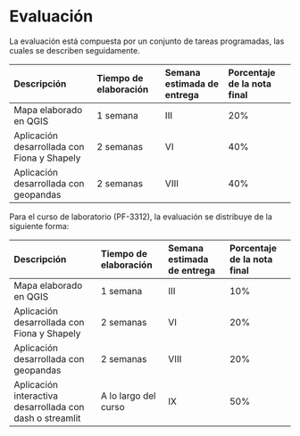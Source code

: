 # Evaluación
La evaluación está compuesta por un conjunto de tareas programadas, las cuales se describen seguidamente.

| Descripción | Tiempo de elaboración | Semana estimada de entrega | Porcentaje de la nota final |
| :- | :- | :- | :- |
| Mapa elaborado en QGIS | 1 semana | III | 20% |
| Aplicación desarrollada con Fiona y Shapely | 2 semanas | VI | 40% |
| Aplicación desarrollada con geopandas | 2 semanas | VIII | 40% |

Para el curso de laboratorio (PF-3312), la evaluación se distribuye de la siguiente forma:

| Descripción | Tiempo de elaboración | Semana estimada de entrega | Porcentaje de la nota final |
| :- | :- | :- | :- |
| Mapa elaborado en QGIS | 1 semana | III | 10% |
| Aplicación desarrollada con Fiona y Shapely | 2 semanas | VI | 20% |
| Aplicación desarrollada con geopandas | 2 semanas | VIII | 20% |
| Aplicación interactiva desarrollada con dash o streamlit | A lo largo del curso | IX | 50% |